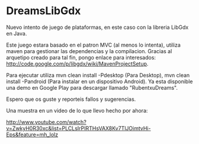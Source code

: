 DreamsLibGdx
============

Nuevo intento de juego de plataformas, en este caso con la libreria LibGdx en Java.

Este juego estara basado en el patron MVC (al menos lo intenta), utiliza maven para gestionar las dependencias y la compilacion.
Gracias al arquetipo creado para tal fin, pongo enlace para interesados: http://code.google.com/p/libgdx/wiki/MavenProjectSetup.

Para ejecutar utiliza mvn clean install -Pdesktop (Para Desktop), mvn clean install -Pandroid (Para instalar en un dispositivo Android).
Ya esta disponible una demo en Google Play para descargar llamado "RubentxuDreams".

Espero que os guste y reporteis fallos y sugerencias.

Una muestra en un video de lo que llevo hecho por ahora:

http://www.youtube.com/watch?v=ZwkyH0R30xc&list=PLCLsIrPIRTHsVAX8Kv7TlJOimtvHi-Eps&feature=mh_lolz
